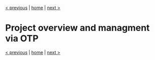 [< previous](data-management.md)  |  [home](README.md)  |  [next >](project-folder-structure.md) 

# Project overview and managment via OTP

[< previous](data-management.md)  |  [home](README.md)  |  [next >](project-folder-structure.md) 


